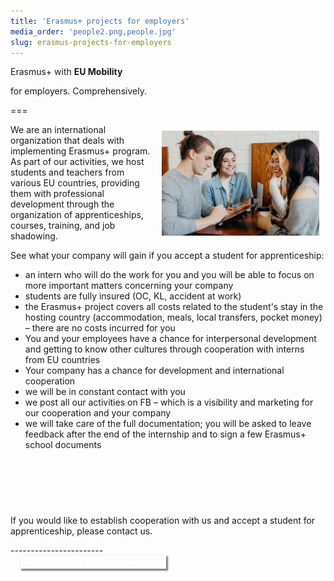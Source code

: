```yaml
---
title: 'Erasmus+ projects for employers'
media_order: 'people2.png,people.jpg'
slug: erasmus-projects-for-employers
---
```


Erasmus+ with **EU Mobility**

for employers. Comprehensively. 

===


<img title="people meeting" alt="people meeting" src="/user/pages/03.erasmus-plus/projekty-erasmus-plus-dla-pracodawcow/people.jpg" style="width: 50%;float: right;margin:10px;">

We are an international organization that deals with implementing Erasmus+ program. As part of our activities, we host students and teachers from various EU countries, providing them with professional development through the organization of apprenticeships, courses, training, and job shadowing.

See what your company will gain if you accept a student for apprenticeship:

* an intern who will do the work for you and you will be able to focus on more important matters concerning your company
* students are fully insured (OC, KL, accident at work)
* the Erasmus+ project covers all costs related to the student's stay in the hosting country (accommodation, meals, local transfers, pocket money) – there are no costs incurred for you 
* You and your employees have a chance for interpersonal development and getting to know other cultures through cooperation with interns from EU countries
* Your company has a chance for development and international cooperation
* we will be in constant contact with you
* we post all our activities on FB – which is a visibility and marketing for our cooperation and your company
* we will take care of the full documentation; you will be asked to leave feedback after the end of the internship and to sign a few Erasmus+ school documents


<div class="empty"> 
    <i class="fa-solid fa-business-time" style="margin-right: 10px; color: #fa4bb1; font-size: 3rem;"></i><br><br>
  <p class="empty-title h5">If you would like to establish cooperation with us and accept a student for apprenticeship, please contact us.</p>
</div>
-----------------------
<div class="float-right"><a href="https://eumobility.eu/en/erasmus-plus/erasmus-projects-for-schools" class="btn btn-lg btn-transp btn-purp" style="font-size: large; margin: 1rem; color: #FFF; box-shadow: 2px 2px 2px 1px rgba(0, 0, 0, 0.5);">ERASMUS+ FOR SCHOOLS</a> </div>